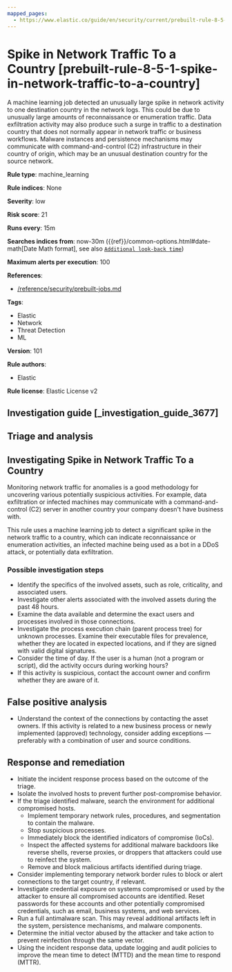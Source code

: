 ```yaml
---
mapped_pages:
  - https://www.elastic.co/guide/en/security/current/prebuilt-rule-8-5-1-spike-in-network-traffic-to-a-country.html
---
```


# Spike in Network Traffic To a Country [prebuilt-rule-8-5-1-spike-in-network-traffic-to-a-country]

A machine learning job detected an unusually large spike in network activity to one destination country in the network logs. This could be due to unusually large amounts of reconnaissance or enumeration traffic. Data exfiltration activity may also produce such a surge in traffic to a destination country that does not normally appear in network traffic or business workflows. Malware instances and persistence mechanisms may communicate with command-and-control (C2) infrastructure in their country of origin, which may be an unusual destination country for the source network.

**Rule type**: machine_learning

**Rule indices**: None

**Severity**: low

**Risk score**: 21

**Runs every**: 15m

**Searches indices from**: now-30m ({{ref}}/common-options.html#date-math[Date Math format], see also [`Additional look-back time`](docs-content://solutions/security/detect-and-alert/create-detection-rule.md#rule-schedule))

**Maximum alerts per execution**: 100

**References**:

* [/reference/security/prebuilt-jobs.md](/reference/prebuilt-jobs.md)

**Tags**:

* Elastic
* Network
* Threat Detection
* ML

**Version**: 101

**Rule authors**:

* Elastic

**Rule license**: Elastic License v2

## Investigation guide [_investigation_guide_3677]

## Triage and analysis

## Investigating Spike in Network Traffic To a Country

Monitoring network traffic for anomalies is a good methodology for uncovering various potentially suspicious activities. For example, data exfiltration or infected machines may communicate with a command-and-control (C2) server in another country your company doesn't have business with.

This rule uses a machine learning job to detect a significant spike in the network traffic to a country, which can indicate reconnaissance or enumeration activities, an infected machine being used as a bot in a DDoS attack, or potentially data exfiltration.

### Possible investigation steps

- Identify the specifics of the involved assets, such as role, criticality, and associated users.
- Investigate other alerts associated with the involved assets during the past 48 hours.
- Examine the data available and determine the exact users and processes involved in those connections.
- Investigate the process execution chain (parent process tree) for unknown processes. Examine their executable files for prevalence, whether they are located in expected locations, and if they are signed with valid digital signatures.
- Consider the time of day. If the user is a human (not a program or script), did the activity occurs during working hours?
- If this activity is suspicious, contact the account owner and confirm whether they are aware of it.

## False positive analysis

- Understand the context of the connections by contacting the asset owners. If this activity is related to a new business process or newly implemented (approved) technology, consider adding exceptions — preferably with a combination of user and source conditions.

## Response and remediation

- Initiate the incident response process based on the outcome of the triage.
- Isolate the involved hosts to prevent further post-compromise behavior.
- If the triage identified malware, search the environment for additional compromised hosts.
  - Implement temporary network rules, procedures, and segmentation to contain the malware.
  - Stop suspicious processes.
  - Immediately block the identified indicators of compromise (IoCs).
  - Inspect the affected systems for additional malware backdoors like reverse shells, reverse proxies, or droppers that attackers could use to reinfect the system.
  - Remove and block malicious artifacts identified during triage.
- Consider implementing temporary network border rules to block or alert connections to the target country, if relevant.
- Investigate credential exposure on systems compromised or used by the attacker to ensure all compromised accounts are identified. Reset passwords for these accounts and other potentially compromised credentials, such as email, business systems, and web services.
- Run a full antimalware scan. This may reveal additional artifacts left in the system, persistence mechanisms, and malware components.
- Determine the initial vector abused by the attacker and take action to prevent reinfection through the same vector.
- Using the incident response data, update logging and audit policies to improve the mean time to detect (MTTD) and the mean time to respond (MTTR).


